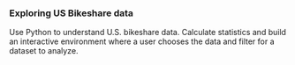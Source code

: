 ### Exploring US Bikeshare data
Use Python to understand U.S. bikeshare data.  Calculate statistics and build an interactive environment where a user chooses the data and filter for a dataset to analyze.
